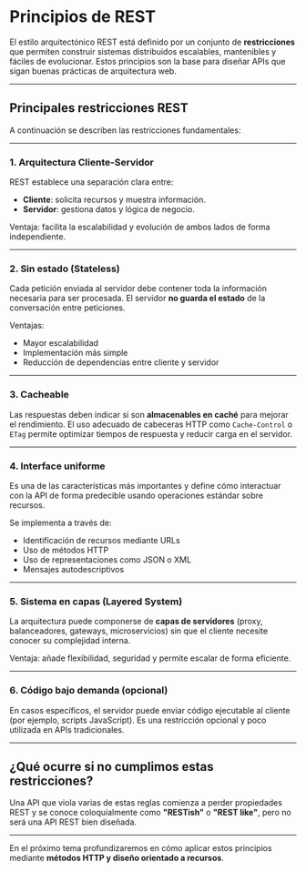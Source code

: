 # Principios de REST

El estilo arquitectónico REST está definido por un conjunto de **restricciones** que permiten construir sistemas distribuidos escalables, mantenibles y fáciles de evolucionar. Estos principios son la base para diseñar APIs que sigan buenas prácticas de arquitectura web.

---

## Principales restricciones REST

A continuación se describen las restricciones fundamentales:

---

### 1. Arquitectura Cliente-Servidor

REST establece una separación clara entre:

* **Cliente**: solicita recursos y muestra información.
* **Servidor**: gestiona datos y lógica de negocio.

Ventaja: facilita la escalabilidad y evolución de ambos lados de forma independiente.

---

### 2. Sin estado (Stateless)

Cada petición enviada al servidor debe contener toda la información necesaria para ser procesada. El servidor **no guarda el estado** de la conversación entre peticiones.

Ventajas:

* Mayor escalabilidad
* Implementación más simple
* Reducción de dependencias entre cliente y servidor

---

### 3. Cacheable

Las respuestas deben indicar si son **almacenables en caché** para mejorar el rendimiento. El uso adecuado de cabeceras HTTP como `Cache-Control` o `ETag` permite optimizar tiempos de respuesta y reducir carga en el servidor.

---

### 4. Interface uniforme

Es una de las características más importantes y define cómo interactuar con la API de forma predecible usando operaciones estándar sobre recursos.

Se implementa a través de:

* Identificación de recursos mediante URLs
* Uso de métodos HTTP
* Uso de representaciones como JSON o XML
* Mensajes autodescriptivos

---

### 5. Sistema en capas (Layered System)

La arquitectura puede componerse de **capas de servidores** (proxy, balanceadores, gateways, microservicios) sin que el cliente necesite conocer su complejidad interna.

Ventaja: añade flexibilidad, seguridad y permite escalar de forma eficiente.

---

### 6. Código bajo demanda (opcional)

En casos específicos, el servidor puede enviar código ejecutable al cliente (por ejemplo, scripts JavaScript). Es una restricción opcional y poco utilizada en APIs tradicionales.

---

## ¿Qué ocurre si no cumplimos estas restricciones?

Una API que viola varias de estas reglas comienza a perder propiedades REST y se conoce coloquialmente como **"RESTish"** o **"REST like"**, pero no será una API REST bien diseñada.

---

En el próximo tema profundizaremos en cómo aplicar estos principios mediante **métodos HTTP y diseño orientado a recursos**.